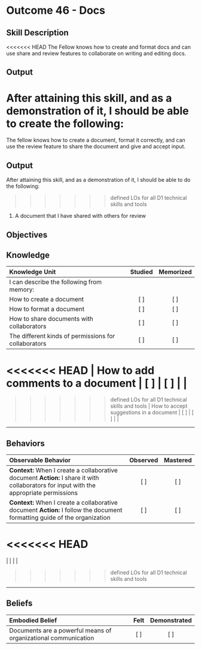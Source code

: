 # Outcome 46 - Docs

**Skill Description**
----------
<<<<<<< HEAD
The Fellow knows how to create and format docs and can use share and review features to collaborate on writing and editing docs.

**Output**
----------
After attaining this skill, and as a demonstration of it, I should be able to create the following:
=======
The fellow knows how to create a document, format it correctly, and can use the review feature to share the document and give and accept input.

**Output**
----------
After attaining this skill, and as a demonstration of it, I should be able to do the following:
>>>>>>> defined LOs for all D1 technical skills and tools

1. A document that I have shared with others for review


**Objectives**
----------
## **Knowledge**


| Knowledge Unit   |      Studied      | Memorized |
|:-------------|:------------------:|:--------:|
| I can describe the following from memory: | | |
| How to create a document | [ ] | [ ]  | |
| How to format a document | [ ] | [ ]  | |
| How to share documents with collaborators | [ ] | [ ]  | |
| The different kinds of permissions for collaborators | [ ] | [ ]  | |
<<<<<<< HEAD
| How to add comments to a document | [ ] | [ ]  | |
=======
>>>>>>> defined LOs for all D1 technical skills and tools
| How to accept suggestions in a document | [ ] | [ ]  | |



----------


## **Behaviors**

| Observable Behavior   |      Observed      | Mastered |
|:-------------|:------------------:|:--------:|
| **Context:** When I create a collaborative document **Action:** I share it with collaborators for input with the appropriate permissions | [ ] | [ ] |
| **Context:** When I create a collaborative document **Action:** I follow the document formatting guide of the organization | [ ] | [ ] |
<<<<<<< HEAD
=======
| | | |

>>>>>>> defined LOs for all D1 technical skills and tools


----------


## **Beliefs**


| Embodied Belief   |      Felt      | Demonstrated |
|:-------------|:------------------:|:--------:|
| Documents are a powerful means of organizational communication | [ ] | [ ] |

